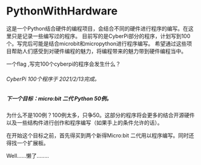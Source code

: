 # PythonWithHardware
这是一个Python结合硬件的编程项目，会结合不同的硬件进行程序的编写。在这里只是记录一些编写过的程序。
目前写的是CyberPi部分的程序，计划写到100个。写完后可能是结合microbit和micropython进行程序编写。
希望通过这些项目帮助人们感受到对硬件编程的魅力，将编程带来的魅力带到硬件编程当中。

一个flag ,写完100个cyberpi的程序会发生什么？

###### CyberPi 100个程序于 2021/2/13完成。



##### 下一个目标：micro:bit 二代  Python 50例。

为什么不是100例？100例太多，只争50。这部分的程序将会更多的结合开源硬件以及一些结构件进行创作和程序编写（如果手上的条件允许的话）。

在开始这个目标之前，首先得买到两个新得Micro:bit 二代用以程序编写。同时还得找一个扩展板。



Well......懒了........